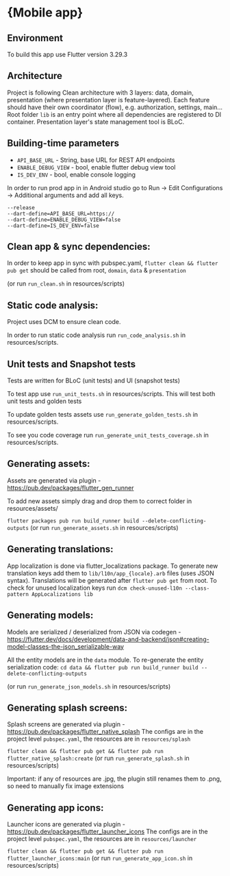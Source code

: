 # {Mobile app}

## Environment

To build this app use Flutter version 3.29.3

## Architecture

Project is following Clean architecture with 3 layers: data, domain, presentation (where presentation layer is feature-layered).
Each feature should have their own coordinator (flow), e.g. authorization, settings, main...
Root folder `lib` is an entry point where all dependencies are registered to DI container.
Presentation layer's state management tool is BLoC.

## Building-time parameters

- `API_BASE_URL` - String, base URL for REST API endpoints
- `ENABLE_DEBUG_VIEW` - bool, enable flutter debug view tool
- `IS_DEV_ENV` - bool, enable console logging

In order to run prod app in in Android studio go to Run -> Edit Configurations -> Additional arguments
and add all keys.

```
--release
--dart-define=API_BASE_URL=https://
--dart-define=ENABLE_DEBUG_VIEW=false
--dart-define=IS_DEV_ENV=false
```

## Clean app & sync dependencies:

In order to keep app in sync with pubspec.yaml, `flutter clean && flutter pub get` should be called
from root, `domain`, `data` & `presentation`

(or run `run_clean.sh` in resources/scripts)

## Static code analysis:

Project uses DCM to ensure clean code.

In order to run static code analysis run `run_code_analysis.sh` in resources/scripts.

## Unit tests and Snapshot tests

Tests are written for BLoC (unit tests) and UI (snapshot tests)

To test app use `run_unit_tests.sh` in resources/scripts.
This will test both unit tests and golden tests

To update golden tests assets use `run_generate_golden_tests.sh` in resources/scripts.

To see you code coverage run `run_generate_unit_tests_coverage.sh` in resources/scripts.

## Generating assets:

Assets are generated via plugin - https://pub.dev/packages/flutter_gen_runner

To add new assets simply drag and drop them to correct folder in resources/assets/

`flutter packages pub run build_runner build --delete-conflicting-outputs`
(or run `run_generate_assets.sh` in resources/scripts)

## Generating translations:

App localization is done via flutter_localizations package.
To generate new translation keys add them to `lib/l10n/app_{locale}.arb` files (uses JSON syntax).
Translations will be generated after `flutter pub get` from root. 
To check for unused localization keys run `dcm check-unused-l10n --class-pattern AppLocalizations lib`

## Generating models:

Models are serialized / deserialized from JSON via
codegen - https://flutter.dev/docs/development/data-and-backend/json#creating-model-classes-the-json_serializable-way

All the entity models are in the `data` module. To re-generate the entity serialization code:
`cd data && flutter pub run build_runner build --delete-conflicting-outputs`

(or run `run_generate_json_models.sh` in resources/scripts)

## Generating splash screens:

Splash screens are generated via plugin - https://pub.dev/packages/flutter_native_splash
The configs are in the project level `pubspec.yaml`, the resources are in `resources/splash`

`flutter clean && flutter pub get && flutter pub run flutter_native_splash:create`
(or run `run_generate_splash.sh` in resources/scripts)

Important: if any of resources are .jpg, the plugin still renames them to .png, so need to manually
fix image extensions

## Generating app icons:

Launcher icons are generated via plugin - https://pub.dev/packages/flutter_launcher_icons
The configs are in the project level `pubspec.yaml`, the resources are in `resources/launcher`

`flutter clean && flutter pub get && flutter pub run flutter_launcher_icons:main`
(or run `run_generate_app_icon.sh` in resources/scripts)
